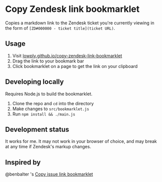 # Copy Zendesk link bookmarklet

Copies a markdown link to the Zendesk ticket you're currently viewing in the form of `[ZD#000000 - ticket title](ticket URL)`.

## Usage

1. Visit [lowply.github.io/copy-zendesk-link-bookmarklet](https://lowply.github.io/copy-zendesk-link-bookmarklet/)
1. Drag the link to your bookmark bar
1. Click bookmarklet on a page to get the link on your clipboard

## Developing locally

Requires Node.js to build the bookmarklet.

1. Clone the repo and `cd` into the directory
1. Make changes to `src/bookmarklet.js`
1. Run `npm install && ./main.js`

## Development status

It works for me. It may not work in your browser of choice, and may break at any time if Zendesk's markup changes.

## Inspired by

@benbalter 's [Copy issue link bookmarklet](https://github.com/benbalter/copy-issue-link-bookmarklet)
